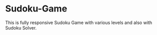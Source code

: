 # Sudoku-Game
This is fully responsive Sudoku Game with various levels and also with Sudoku Solver.
